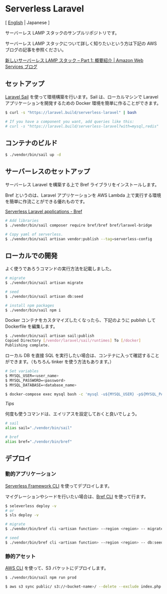 # Serverless Laravel

[ [English](https://github.com/ysmtegsr/serverless-laravel) | Japanese ]

サーバーレス LAMP スタックのサンプルリポジトリです。

サーバーレス LAMP スタックについて詳しく知りたいという方は下記の AWS ブログの記事を参照ください。

[新しいサーバーレス LAMP スタック – Part 1: 概要紹介 \| Amazon Web Services ブログ](https://aws.amazon.com/jp/blogs/news/introducing-the-new-serverless-lamp-stack/)

## セットアップ

[Laravel Sail](https://readouble.com/laravel/8.x/ja/sail.html) を使って環境構築を行います。Sail は、ローカルマシンで Laravel アプリケーションを開発するための Docker 環境を簡単に作ることができます。

```sh
$ curl -s "https://laravel.build/serverless-laravel" | bash

# If you have a component you want, add queries like this:
# curl -s "https://laravel.build/serverless-laravel?with=mysql,redis" | bash
```

## コンテナのビルド

```sh
$ ./vendor/bin/sail up -d
```

## サーバーレスのセットアップ

サーバーレス Laravel を構築する上で Bref ライブラリをインストールします。

Bref というのは、Laravel アプリケーションを AWS Lambda 上で実行する環境を簡単に作流ことができる優れものです。

[Serverless Laravel applications \- Bref](https://bref.sh/docs/frameworks/laravel.html)

```sh
# Add libraries
$ ./vendor/bin/sail composer require bref/bref bref/laravel-bridge

# Copy yaml of serverless.
$ ./vendor/bin/sail artisan vendor:publish --tag=serverless-config
```


## ローカルでの開発

よく使うであろうコマンドの実行方法を記載しました。

```sh
# migrate
$ ./vendor/bin/sail artisan migrate

# seed
$ ./vendor/bin/sail artisan db:seed

# install npm packages
$ ./vendor/bin/sail npm i
```

Docker コンテナをカスタマイズしたくなったら、下記のように publish して Dockerfile を編集します。

```sh
$ ./vendor/bin/sail artisan sail:publish
Copied Directory [/vendor/laravel/sail/runtimes] To [/docker]
Publishing complete.
```

ローカル DB を直接 SQL を実行したい場合は、コンテナに入って確認することができます。（もちろん tinker を使う方法もあります。）

```sh
# Set variables
$ MYSQL_USER=<user_name>
$ MYSQL_PASSWORD=<password>
$ MYSQL_DATABASE=<database_name>

$ docker-compose exec mysql bash -c 'mysql -u${MYSQL_USER} -p${MYSQL_PASSWORD} ${MYSQL_DATABASE}'
```

*Tips*

何度も使うコマンドは、エイリアスを設定しておくと良いでしょう。

```sh
# sail
alias sail="./vendor/bin/sail"

# bref
alias bref="./vendor/bin/bref"
```

## デプロイ

### 動的アプリケーション

[Serverless Framework CLI](https://www.serverless.com/framework/docs/providers/aws/cli-reference/) を使ってデプロイします。

マイグレーションやシードを行いたい場合は、[Bref CLI](https://bref.sh/docs/runtimes/console.html) を使って行ます。

```sh
$ seleverless deploy -v
# or
$ sls deploy -v

# migrate
$ ./vendor/bin/bref cli <artisan function> --region <region> -- migrate

# seed
$ ./vendor/bin/bref cli <artisan function> --region <region> -- db:seed
```

### 静的アセット

[AWS CLI](https://aws.amazon.com/jp/cli/) を使って、S3 バケットにデプロイします。

```sh
$ ./vendor/bin/sail npm run prod

$ aws s3 sync public/ s3://<bucket-name>/ --delete --exclude index.php
```
